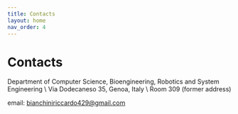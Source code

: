 ```yaml
---
title: Contacts
layout: home
nav_order: 4
---
```


# Contacts

Department of Computer Science, Bioengineering, Robotics and System Engineering \\
Via Dodecaneso 35, Genoa, Italy \\
Room 309 (former address)

email: [bianchiniriccardo429@gmail.com](mailto:bianchiniriccardo429@gmail.com)
<footer>
<a href="https://www.linkedin.com/in/riccardo-b-4079a31a6/"><i class="fa-brands fa-linkedin" style="font-size: 44px;"></i></a>

<a href="//github.com/RiccardoBianc"><i class="fa-brands fa-github" style="font-size: 44px;"></i></a>

<a href="https://www.researchgate.net/profile/Riccardo-Bianchini-3?ev=hdr_xprf"><i class="fa-brands fa-researchgate" style="font-size: 44px;"></i></a>
</footer>

